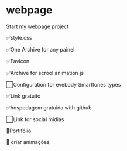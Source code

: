 # webpage

Start my webpage project 

✅style.css

✅One Archive for any painel

✅Favicon

✅Archive for scrool animation js

⬜Configuration for evebody Smartfones types 

✅Link gratuito

✅hospedagem gratuida with github

⬜Link for social midias

🔳Portifólio

🔳 criar animações